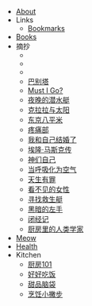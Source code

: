
<!-- docs/_sidebar.md -->

* [About](/)
* Links
    * [Bookmarks](links/bookmarks)
* [Books](booklist)
* 摘抄
    * []()
    * []()
    * []()
    * [巴别塔](books/babel-an-arcane-history.md)
    * [Must I Go?](books/must-i-go.md)
    * [夜晚的潜水艇](books/night-submarine.md)
    * [克拉拉与太阳](books/klara-and-the-sun.md)
    * [东京八平米](books/tokyo-8sqm.md)
    * [疼痛部](books/teng-tong-bu.md)
    * [我和自己结婚了](books/i-married-me.md)
    * [埃隆·马斯克传](books/elon-musk.md)
    * [神们自己](books/god-themselves.md)
    * [当呼吸化为空气](books/when-breath-becomes-air.md)
    * [天生有罪](books/born-a-crime.md)
    * [看不见的女性](books/invisible-women.md)
    * [寻找救生艇](books/find-lifeboat.md)
    * [黑暗的左手](books/the-left-hand-of-darkness.md)
    * [闭经记](books/bi-jing-ji.md)
    * [厨房里的人类学家](books/anthropologist-in-the-kitchen.md)
* [Meow](meow)
* [Health](takecare.md)
* Kitchen
    * [厨房101](kitchen101.md)
    * [好好吃饭](recipes.md)
    * [甜品脑袋](sweets.md)
    * [烹饪小撇步](cookingtips.md)
